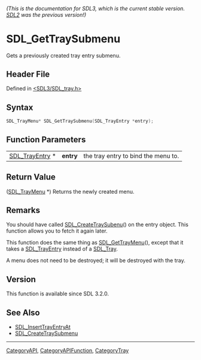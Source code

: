 ###### (This is the documentation for SDL3, which is the current stable version. [SDL2](https://wiki.libsdl.org/SDL2/) was the previous version!)
# SDL_GetTraySubmenu

Gets a previously created tray entry submenu.

## Header File

Defined in [<SDL3/SDL_tray.h>](https://github.com/libsdl-org/SDL/blob/main/include/SDL3/SDL_tray.h)

## Syntax

```c
SDL_TrayMenu* SDL_GetTraySubmenu(SDL_TrayEntry *entry);
```

## Function Parameters

|                                  |           |                                     |
| -------------------------------- | --------- | ----------------------------------- |
| [SDL_TrayEntry](SDL_TrayEntry) * | **entry** | the tray entry to bind the menu to. |

## Return Value

([SDL_TrayMenu](SDL_TrayMenu) *) Returns the newly created menu.

## Remarks

You should have called [SDL_CreateTraySubenu](SDL_CreateTraySubenu)() on
the entry object. This function allows you to fetch it again later.

This function does the same thing as [SDL_GetTrayMenu](SDL_GetTrayMenu)(),
except that it takes a [SDL_TrayEntry](SDL_TrayEntry) instead of a
[SDL_Tray](SDL_Tray).

A menu does not need to be destroyed; it will be destroyed with the tray.

## Version

This function is available since SDL 3.2.0.

## See Also

- [SDL_InsertTrayEntryAt](SDL_InsertTrayEntryAt)
- [SDL_CreateTraySubmenu](SDL_CreateTraySubmenu)

----
[CategoryAPI](CategoryAPI), [CategoryAPIFunction](CategoryAPIFunction), [CategoryTray](CategoryTray)

